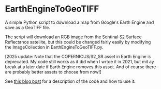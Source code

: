 # EarthEngineToGeoTIFF
A simple Python script to download a map from Google's Earth Engine and save as a GeoTIFF file.

The script will download an RGB image from the Sentinal S2 Surface Reflectance satellite, but this could be changed fairly easily by modifying the ImageCollection in EarthEngineToGeoTIFF.py.

[2025 update: Note that the COPERNICUS/S2_SR asset in Earth Engine is deprecated.  My code still works as it did when I wrtoe it in 2021, but mit ay break at a later date if Earth Engine removes this asset.  And of course there are probably better assets to choose from now!]

See [this blog post](https://sites.northwestern.edu/researchcomputing/2021/11/19/downloading-satellite-images-made-easy/) for a description of the code and how to use it. 
